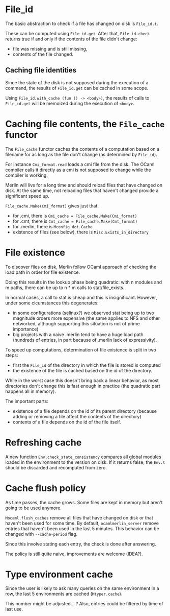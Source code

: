 # File\_id

The basic abstraction to check if a file has changed on disk is `File_id.t`.

These can be computed using `File_id.get`.  After that, `File_id.check` returns
true if and only if the contents of the file didn't change:
- file was missing and is still missing,
- contents of the file changed.

## Caching file identities

Since the state of the disk is not supposed during the execution of a command,
the results of `File_id.get` can be cached in some scope.

Using `File_id.with_cache (fun () -> <body>)`, the results of calls to
`File_id.get` will be memoized during the execution of `<body>`.

# Caching file contents, the `File_cache` functor

The `File_cache` functor caches the contents of a computation based on a
filename for as long as the file don't change (as determined by `File_id`).

For instance `Cmi_format.read` loads a cmi file from the disk. The OCaml
compiler calls it directly as a cmi is not supposed to change while the
compiler is working.

Merlin will live for a long time and should reload files that have changed on
disk. At the same time, not reloading files that haven't changed provide a
significant speed up.

`File_cache.Make(Cmi_format)` gives just that.

- for .cmi, there is `Cmi_cache = File_cache.Make(Cmi_format)`
- for .cmt, there is `Cmt_cache = File_cache.Make(Cmt_format)`
- for .merlin, there is `Mconfig_dot.Cache`
- existence of files (see below), there is `Misc.Exists_in_directory`

# File existence

To discover files on disk, Merlin follow OCaml approach of checking the load
path in order for file existence.

Doing this results in the lookup phase being quadratic: with n modules and m
paths, there can be up to n * m calls to stat/file\_exists.

In normal cases, a call to stat is cheap and this is insignificant. However,
under some cicumstances this degenerates:
- in some configurations (selinux?) we observed stat being up to two magnitude
  orders more expensive (the same applies to NFS and other networked, although
  supporting this situation is not of prime importance)
- big projects with a naive .merlin tend to have a huge load path (hundreds of
  entries, in part because of .merlin lack of expressivity).

To speed up computations, determination of file existence is split in two steps:
- first the `File_id` of the directory in which the file is stored is computed
- the existence of the file is cached based on the id of the directory.

While in the worst case this doesn't bring back a linear behavior, as most
directories don't change this is fast enough in practice (the quadratic part
happens all in memory).

The important parts:
- existence of a file depends on the id of its parent directory (because adding
  or removing a file affect the contents of the directory)
- contents of a file depends on the id of the file itself.

# Refreshing cache

A new function `Env.check_state_consistency` compares all global modules loaded
in the environment to the version on disk.  If it returns false, the `Env.t`
should be discarded and recomputed from zero.

# Cache flush policy

As time passes, the cache grows. Some files are kept in memory but aren't going
to be used anymore.

`Mocaml.flush_caches` remove all files that have changed on disk or that
haven't been used for some time.  By default, `ocamlmerlin_server` remove
entries that haven't been used in the last 5 minutes. This behavior can be
changed with `--cache-period` flag.

Since this involve stating each entry, the check is done after answering.

The policy is still quite naive, improvements are welcome (IDEA?).

# Type environment cache

Since the user is likely to ask many queries on the same environment in a row,
the last 5 environments are cached (`Mtyper.cache`).

This number might be adjusted... ? Also, entries could be filtered by time of
last use.
